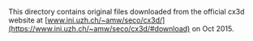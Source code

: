 This directory contains original files downloaded from the official cx3d website at [www.ini.uzh.ch/~amw/seco/cx3d/](https://www.ini.uzh.ch/~amw/seco/cx3d/#download) on Oct 2015.